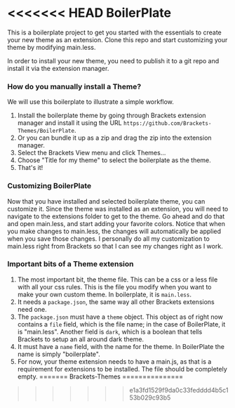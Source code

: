 <<<<<<< HEAD
BoilerPlate
===========

This is a boilerplate project to get you started with the essentials to create your new theme as an extension.  Clone this repo and start customizing your theme by modifying main.less.

In order to install your new theme, you need to publish it to a git repo and install it via the extension manager.

### How do you manually install a Theme? ###

We will use this boilerplate to illustrate a simple workflow.

1. Install the boilerplate theme by going through Brackets extension manager and install it using the URL `https://github.com/Brackets-Themes/BoilerPlate`.
  1. Or you can bundle it up as a zip and drag the zip into the extension manager.
1. Select the Brackets View menu and click Themes…
1. Choose "Title for my theme" to select the boilerplate as the theme.
1. That's it!

### Customizing BoilerPlate ###

Now that you have installed and selected boilerplate theme, you can customize it.  Since the theme was installed as an extension, you will need to navigate to the extensions folder to get to the theme.  Go ahead and do that and open main.less, and start adding your favorite colors.  Notice that when you make changes to main.less, the changes will automatically be applied when you save those changes. I personally do all my customization to main.less right from Brackets so that I can see my changes right as I work.

### Important bits of a Theme extension ###

1. The most important bit, the theme file.  This can be a css or a less file with all your css rules.  This is the file you modify when you want to make your own custom theme.  In boilerplate, it is `main.less`.
2. It needs a `package.json`, the same way all other Brackets extensions need one.
3. The `package.json` must have a `theme` object.  This object as of right now contains a `file` field, which is the file name; in the case of BoilerPlate, it is "main.less".  Another field is `dark`, which is a boolean that tells Brackets to setup an all around dark theme.
4. It must have a `name` field, with the name for the theme. In BoilerPlate the name is simply "boilerplate".
5. For now, your theme extension needs to have a main.js, as that is a requirement for extensions to be installed.  The file should be completely empty.
=======
Brackets-Themes
===============
>>>>>>> e1a3fd1529f9da0c33fedddd4b5c153b029c93b5
